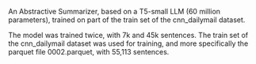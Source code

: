 An Abstractive Summarizer, based on a T5-small LLM (60 million parameters), trained on part of the train set of the cnn_dailymail dataset. 

The model was trained twice, with 7k and 45k sentences. 
The train set of the cnn_dailymail dataset was used for training, and more specifically the parquet file 0002.parquet, with 55,113 sentences. 
